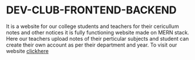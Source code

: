 # DEV-CLUB-FRONTEND-BACKEND
It is a website for our college students and teachers for their cericullum notes and other notices it is fully functioning website made on MERN stack.
Here our teachers upload notes of their perticular subjects and student can create their own account as per their department and year.
To visit our website [clickhere](https://grcsdevelopersclub.tech)
